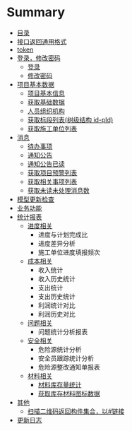 # Summary

* [目录](README.md)
* [接口返回通用格式](api/接口返回通用格式.md)
* [token](api/token.md)
* [登录，修改密码](api/login/README.md)
    * [登录](api/login/login.md)
    * [修改密码](api/login/changePwd.md)
* [项目基本数据](api/project/README.md)
    * [项目基本信息](api/project/getProjectInfo.md)
    * [获取基础数据](api/project/getBaseData.md)
    * [人员组织机构](api/project/getOrganizatioNew.md)
    * [获取标段列表(树级结构 id-pId)](api/project/getSectionList.md)
    * [获取施工单位列表](api/project/getConstUnitList.md)
* [消息](api/message/README.md)
    * [待办事项](api/message/getTODOs.md)
    * [通知公告](api/message/getNotices.md)
    * [通知公告已读](api/message/updateNotice.md)
    * [获取项目预警列表](api/message/GetWarnings.md)
    * [获取相关事项列表](api/message/GetRelevants.md)
    * [获取未读未处理消息数](api/message/GetMessageNum.md)
* [模型更新检查](api/bim/checkModels.md)
* [业务功能](api/business/README.md)
* [统计报表](api/chart/README.md)
    * [进度相关](api/chart/Progress/README.md)
        * 进度与计划完成比
        * 进度差异分析
        * 施工单位进度填报频次
    * [成本相关](api/chart/Cost/README.md)
        * 收入统计
        * 收入历史统计
        * 支出统计
        * 支出历史统计
        * 利润统计对比
        * 利润历史对比
    * [问题相关](api/chart/Problem/README.md)
        * 问题统计分析报表
    * [安全相关](api/chart/Safework/README.md)
        * 危险源统计分析
        * 安全员跟踪统计分析
        * 危险源整改通知单报表
    * [材料相关](api/chart/Material/README.md)
        * [材料库存量统计](api/chart/Material/GetMaterialIinventoryStatistics.md)
        * [获取库存材料图标数据](api/chart/Material/GetMaterialStockRecord.md)
* [其他](api/other/README.md)
  * [扫描二维码返回构件集合，以#链接](api/other/GetActorIDsByQrNumber.md)
* [更新日志](log.md)